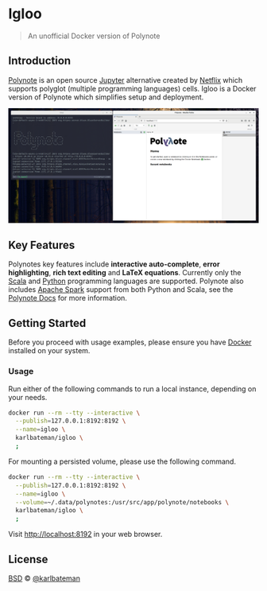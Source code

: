 # Igloo

> An unofficial Docker version of Polynote

## Introduction

[Polynote](https://polynote.org) is an open source [Jupyter](https://jupyter.org/) alternative created by [Netflix](https://www.netflix.com) which supports polyglot (multiple programming languages) cells. Igloo is a Docker version of Polynote which simplifies setup and deployment.

![Igloo Screenshot](EXAMPLE.png)

## Key Features

Polynotes key features include **interactive auto-complete**, **error highlighting**, **rich text editing** and **LaTeX equations**. Currently only the [Scala](https://www.scala-lang.org/) and [Python](https://www.python.org/) programming languages are supported. Polynote also includes [Apache Spark](https://spark.apache.org/) support from both Python and Scala, see the [Polynote Docs](https://polynote.org/docs/02-basic-usage.html#using-spark-with-polynote) for more information.

## Getting Started

Before you proceed with usage examples, please ensure you have [Docker](https://docker.com) installed on your system.

### Usage

Run either of the following commands to run a local instance, depending on your needs.

```bash
docker run --rm --tty --interactive \
  --publish=127.0.0.1:8192:8192 \
  --name=igloo \
  karlbateman/igloo \
  ;
```

For mounting a persisted volume, please use the following command.

```bash
docker run --rm --tty --interactive \
  --publish=127.0.0.1:8192:8192 \
  --name=igloo \
  --volume=~/.data/polynotes:/usr/src/app/polynote/notebooks \
  karlbateman/igloo \
  ;
```

Visit <http://localhost:8192> in your web browser.

## License

[BSD](LICENSE) © [@karlbateman](https://github.com/karlbateman)
